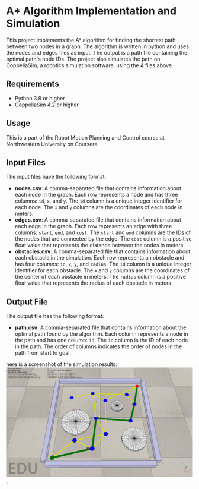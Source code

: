# A* Algorithm Implementation and Simulation

This project implements the A* algorithm for finding the shortest path between two nodes in a graph. The algorithm is written in python and uses the nodes and edges files as input. The output is a path file containing the optimal path's node IDs. The project also simulates the path on CoppeliaSim, a robotics simulation software, using the 4 files above.

## Requirements

- Python 3.8 or higher
- CoppeliaSim 4.2 or higher

## Usage
This is a part of the Robot Motion Planning and Control course at Northwestern University on Coursera.


## Input Files

The input files have the following format:

- **nodes.csv**: A comma-separated file that contains information about each node in the graph. Each row represents a node and has three columns: `id`, `x`, and `y`. The `id` column is a unique integer identifier for each node. The `x` and `y` columns are the coordinates of each node in meters.
- **edges.csv**: A comma-separated file that contains information about each edge in the graph. Each row represents an edge with three columns: `start`, `end`, and `cost`. The `start` and `end` columns are the IDs of the nodes that are connected by the edge. The `cost` column is a positive float value that represents the distance between the nodes in meters.
- **obstacles.csv**: A comma-separated file that contains information about each obstacle in the simulation. Each row represents an obstacle and has four columns: `id`, `x`, `y`, and `radius`. The `id` column is a unique integer identifier for each obstacle. The `x` and `y` columns are the coordinates of the center of each obstacle in meters. The `radius` column is a positive float value that represents the radius of each obstacle in meters.

## Output File

The output file has the following format:

- **path.csv**: A comma-separated file that contains information about the optimal path found by the algorithm. Each column represents a node in the path and has one column: `id`. The `id` column is the ID of each node in the path. The order of columns indicates the order of nodes in the path from start to goal.

here is a screenshot of the simulation results:
![Sim](https://github.com/alizayan684/MotionAndControl/blob/main/Screenshot%202023-08-15%20023655.png).
